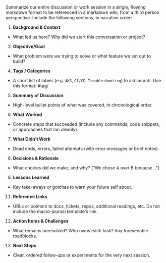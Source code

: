 Summarize our entire discussion or work session in a single, flowing markdown format to be referenced in a markdown wiki, from a third person perspective. Include the following sections, in narrative order:

1. **Background & Context**
  - What led us here? Why did we start this conversation or project?

3. **Objective/Goal**
  - What problem were we trying to solve or what feature we set out to build?

4. **Tags / Categories**
  - A short list of labels (e.g. `AKS`, `CI/CD`, `Troubleshooting`) to aid search. Use this format: #tag/<tag name>

5. **Summary of Discussion**
  - High-level bullet points of what was covered, in chronological order.

6. **What Worked**
  - Concrete steps that succeeded (include any commands, code snippets, or approaches that ran cleanly).

7. **What Didn’t Work**
  - Dead ends, errors, failed attempts (with error messages or brief notes).

8. **Decisions & Rationale**
  - What choices did we make, and why? (“We chose A over B because…”)

9. **Lessons Learned**
  - Key take-aways or gotchas to warn your future self about.

11. **Reference Links**
  - URLs or pointers to docs, tickets, repos, additional readings, etc. Do not include the macro-journal template's link.

12. **Action Items & Challenges**
  - What remains unresolved? Who owns each task? Any foreseeable roadblocks.

13. **Next Steps**
  - Clear, ordered follow-ups or experiments for the very next session.
